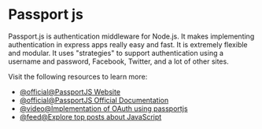 # Passport js

Passport.js is authentication middleware for Node.js. It makes implementing authentication in express apps really easy and fast. It is extremely flexible and modular. It uses "strategies" to support authentication using a username and password, Facebook, Twitter, and a lot of other sites.

Visit the following resources to learn more:

- [@official@PassportJS Website](https://www.passportjs.org/)
- [@official@PassportJS Official Documentation](https://www.passportjs.org/docs/)
- [@video@Implementation of OAuth using passportjs](https://www.youtube.com/watch?v=sakQbeRjgwg\&list=PL4cUxeGkcC9jdm7QX143aMLAqyM-jTZ2x)
- [@feed@Explore top posts about JavaScript](https://app.daily.dev/tags/javascript?ref=roadmapsh)

